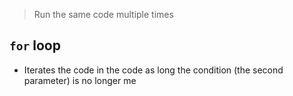 > Run the same code multiple times

## `for` loop

- Iterates the code in the code as long the condition (the second parameter) is no longer me
